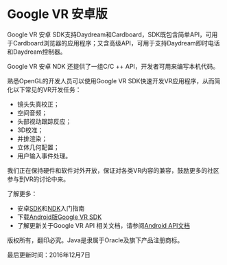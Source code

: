 # Google VR 安卓版

Google VR 安卓 SDK支持Daydream和Cardboard，SDK既包含简单API，可用于Cardboard浏览器的应用程序；又含高级API，可用于支持Daydream即时电话和Daydream控制器。

Google VR 安卓 NDK 还提供了一组C/C ++ API，开发者可用来编写本机代码。

熟悉OpenGL的开发人员可以使用Google VR SDK快速开发VR应用程序，从而简化以下常见的VR开发任务：

* 镜头失真校正；
* 空间音频；
* 头部视动跟踪反应；
* 3D校准；
* 并排渲染；
* 立体几何配置；
* 用户输入事件处理。

我们正在保持硬件和软件对外开放，保证对各类VR内容的兼容，鼓励更多的社区参与到VR的讨论中来。

了解更多：

* 安卓[SDK](https://developers.google.com/vr/android/get-started)和[NDK](https://developers.google.com/vr/android/ndk/get-started)入门指南
* 下载[Android版Google VR SDK](https://developers.google.com/vr/android/download)
* 了解更新关于Google VR API 相关文档，请参阅[Android API文档](https://developers.google.com/vr/android/reference_overview)

版权所有，翻印必究。Java是隶属于Oracle及旗下产品注册商标。

最后更新时间：2016年12月7日